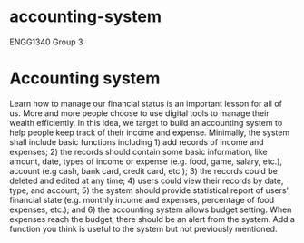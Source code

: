 # accounting-system
ENGG1340 Group 3

# Accounting system

Learn how to manage our financial status is an important lesson for all of us. More and more people
choose to use digital tools to manage their wealth efficiently. In this idea, we target to build an
accounting system to help people keep track of their income and expense. Minimally, the system
shall include basic functions including 1) add records of income and expenses; 2) the records should
contain some basic information, like amount, date, types of income or expense (e.g. food, game,
salary, etc.), account (e.g cash, bank card, credit card, etc.); 3) the records could be deleted and edited
at any time; 4) users could view their records by date, type, and account; 5) the system should
provide statistical report of users’ financial state (e.g. monthly income and expenses, percentage of
food expenses, etc.); and 6) the accounting system allows budget setting. When expenses reach the
budget, there should be an alert from the system. Add a function you think is useful to the system but
not previously mentioned.

